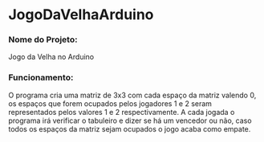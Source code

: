 # JogoDaVelhaArduino
### Nome do Projeto: 
Jogo da Velha no Arduino

### Funcionamento: 
O programa cria uma matriz de 3x3 com cada espaço da matriz valendo 0, os espaços que forem ocupados pelos jogadores 1 e 2 seram representados pelos valores 1 e 2 respectivamente. 
A cada jogada o programa irá verificar o tabuleiro e dizer se há um vencedor ou não, caso todos os espaços da matriz sejam ocupados o jogo acaba como empate.
